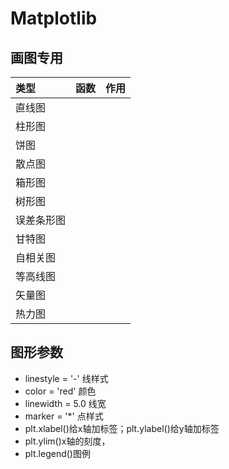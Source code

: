 # Matplotlib
## 画图专用

| 类型 | 函数 | 作用 |
| :--- | ---: | :--: |
| 直线图 | | |
| 柱形图 | | |
| 饼图 | | |
| 散点图 | | |
| 箱形图 | | |
| 树形图 | | |
| 误差条形图 | | |
| 甘特图 | | |
| 自相关图 | | |
| 等高线图 | | |
| 矢量图 | | |
| 热力图 | | |


## 图形参数
* linestyle = '-' 线样式
* color = 'red' 颜色
* linewidth = 5.0 线宽
* marker = '*' 点样式
* plt.xlabel()给x轴加标签；plt.ylabel()给y轴加标签
* plt.ylim()x轴的刻度，
* plt.legend()图例
